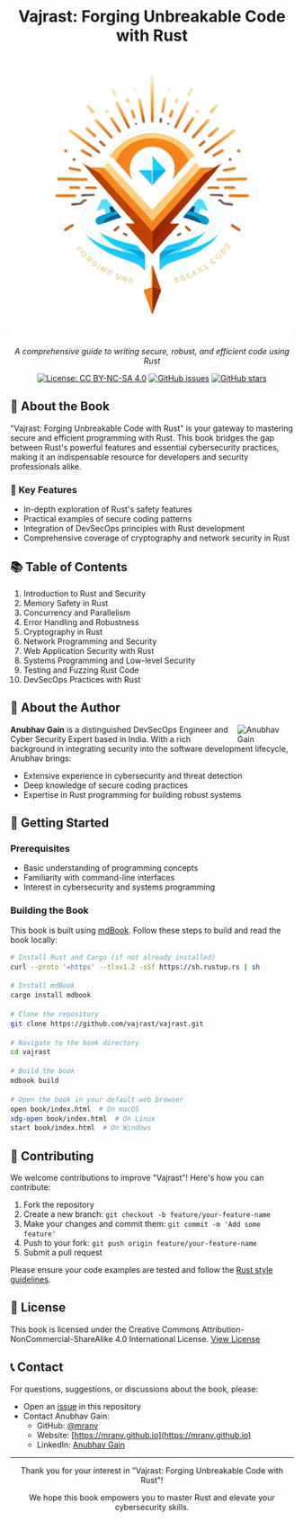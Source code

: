 <div align="center">

# Vajrast: Forging Unbreakable Code with Rust

![Vajrast Logo](assets\Designer_1_-removebg-preview.png)

_A comprehensive guide to writing secure, robust, and efficient code using Rust_

[![License: CC BY-NC-SA 4.0](https://img.shields.io/badge/License-CC%20BY--NC--SA%204.0-lightgrey.svg)](https://creativecommons.org/licenses/by-nc-sa/4.0/)
[![GitHub issues](https://img.shields.io/github/issues/mranv/vajrast)](https://github.com/vajrast/vajrast/issues)
[![GitHub stars](https://img.shields.io/github/stars/mranv/vajrast)](https://github.com/vajrast/vajrast/stargazers)

</div>

## 📖 About the Book

"Vajrast: Forging Unbreakable Code with Rust" is your gateway to mastering secure and efficient programming with Rust. This book bridges the gap between Rust's powerful features and essential cybersecurity practices, making it an indispensable resource for developers and security professionals alike.

### 🎯 Key Features

- In-depth exploration of Rust's safety features
- Practical examples of secure coding patterns
- Integration of DevSecOps principles with Rust development
- Comprehensive coverage of cryptography and network security in Rust

## 📚 Table of Contents

1. Introduction to Rust and Security
2. Memory Safety in Rust
3. Concurrency and Parallelism
4. Error Handling and Robustness
5. Cryptography in Rust
6. Network Programming and Security
7. Web Application Security with Rust
8. Systems Programming and Low-level Security
9. Testing and Fuzzing Rust Code
10. DevSecOps Practices with Rust

## 👤 About the Author

<img src="https://media.licdn.com/dms/image/v2/D4D03AQEIvptu-sM2Yg/profile-displayphoto-shrink_200_200/profile-displayphoto-shrink_200_200/0/1714782391896?e=1731542400&v=beta&t=U3R2BYVzqVP11bOZ5hBK4cD2ca23rbLJo6NSddw631o" align="right" width="100" style="margin-left: 10px;" alt="Anubhav Gain" />

**Anubhav Gain** is a distinguished DevSecOps Engineer and Cyber Security Expert based in India. With a rich background in integrating security into the software development lifecycle, Anubhav brings:

- Extensive experience in cybersecurity and threat detection
- Deep knowledge of secure coding practices
- Expertise in Rust programming for building robust systems

## 🚀 Getting Started

### Prerequisites

- Basic understanding of programming concepts
- Familiarity with command-line interfaces
- Interest in cybersecurity and systems programming

### Building the Book

This book is built using [mdBook](https://github.com/rust-lang/mdBook). Follow these steps to build and read the book locally:

```bash
# Install Rust and Cargo (if not already installed)
curl --proto '=https' --tlsv1.2 -sSf https://sh.rustup.rs | sh

# Install mdBook
cargo install mdbook

# Clone the repository
git clone https://github.com/vajrast/vajrast.git

# Navigate to the book directory
cd vajrast

# Build the book
mdbook build

# Open the book in your default web browser
open book/index.html  # On macOS
xdg-open book/index.html  # On Linux
start book/index.html  # On Windows
```

## 🤝 Contributing

We welcome contributions to improve "Vajrast"! Here's how you can contribute:

1. Fork the repository
2. Create a new branch: `git checkout -b feature/your-feature-name`
3. Make your changes and commit them: `git commit -m 'Add some feature'`
4. Push to your fork: `git push origin feature/your-feature-name`
5. Submit a pull request

Please ensure your code examples are tested and follow the [Rust style guidelines](https://doc.rust-lang.org/1.0.0/style/README.html).

## 📄 License

This book is licensed under the Creative Commons Attribution-NonCommercial-ShareAlike 4.0 International License. [View License](http://creativecommons.org/licenses/by-nc-sa/4.0/)

## 📞 Contact

For questions, suggestions, or discussions about the book, please:

- Open an [issue](https://github.com/vajrast/vajrast/issues) in this repository
- Contact Anubhav Gain:
  - GitHub: [@mranv](https://github.com/mranv)
  - Website: [https://mranv.github.io](https://mranv.github.io)
  - LinkedIn: [Anubhav Gain](https://www.linkedin.com/in/anubhavgain/)

---

<div align="center">

Thank you for your interest in "Vajrast: Forging Unbreakable Code with Rust"!

We hope this book empowers you to master Rust and elevate your cybersecurity skills.

</div>
